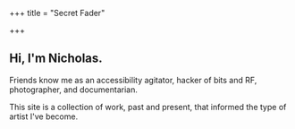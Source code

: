 +++
title = "Secret Fader"

+++

## Hi, I'm Nicholas.

Friends know me as an accessibility agitator, hacker of bits and RF, photographer, and documentarian.

This site is a collection of work, past and present, that informed the type of artist I've become.
